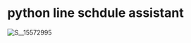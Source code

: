 # python line schdule assistant
![S__15572995](https://user-images.githubusercontent.com/79260866/175198752-2c0495dc-f1f3-4ce1-88d9-83e43a1cf41e.jpg)
